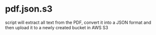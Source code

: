 # pdf.json.s3
script will extract all text from the PDF, convert it into a JSON format  and then upload it to a newly created bucket in AWS S3

